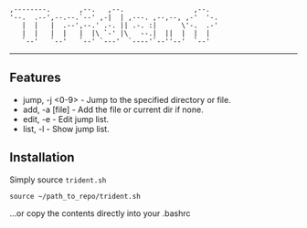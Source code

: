 
```                                           
,--------.       ,--.   ,--.                 ,--.   
'--.  .--',--.--.`--' ,-|  | ,---. ,--,--, ,-'  '-. 
   |  |   |  .--',--.' .-. || .-. :|      \'-.  .-' 
   |  |   |  |   |  |\ `-' |\   --.|  ||  |  |  |   
   `--'   `--'   `--' `---'  `----'`--''--'  `--'   
```

--- 

## Features 

* jump, -j <0-9>  - Jump to the specified directory or file.
* add, -a \[file\]  - Add the file or current dir if none.
* edit, -e        - Edit jump list.
* list, -l        - Show jump list.


## Installation

Simply source `trident.sh`

```
source ~/path_to_repo/trident.sh
```

...or copy the contents directly into your .bashrc
